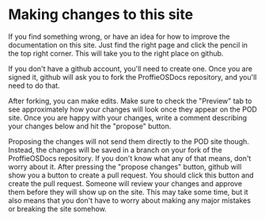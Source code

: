 # Making changes to this site

If you find something wrong, or have an idea for how to improve
the documentation on this site. Just find the right page and
click the pencil in the top right corner. This will take you to the
right place on github.

If you don't have a github account, you'll need to create one. Once you are
signed it, github will ask you to fork the ProffieOSDocs repository, and
you'll need to do that.

After forking, you can make edits. Make sure to check the "Preview" tab to
see approximately how your changes will look once they appear on the POD site.
Once you are happy with your changes, write a comment describing your changes
below and hit the "propose" button.

Proposing the changes will not send them directly to the POD site though.
Instead, the changes will be saved in a branch on your fork of the ProffieOSDocs repository.
If you don't know what any of that means, don't worry about it.
After pressing the "propose changes" button, github will show you a button to create a pull request. You should click this
button and create the pull request. Someone will review your changes and approve them
before they will show up on the site. This may take some time, but it also means that
you don't have to worry about making any major mistakes or breaking the site somehow.

